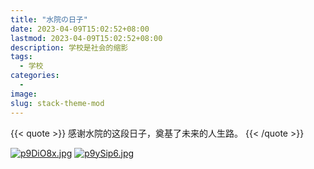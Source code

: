 ```yaml
---
title: "水院の日子"
date: 2023-04-09T15:02:52+08:00
lastmod: 2023-04-09T15:02:52+08:00
description: 学校是社会的缩影
tags:
  - 学校
categories:
  - 
image:
slug: stack-theme-mod
---
```

{{< quote >}}
感谢水院的这段日子，奠基了未来的人生路。
{{< /quote >}}
<br>
<img scr= "1681020582676.jpg">
<br>

<a href="https://imgse.com/i/p9DiO8x"><img src="https://s1.ax1x.com/2023/05/10/p9DiO8x.jpg" alt="p9DiO8x.jpg" border="0" /></a>
<a href="https://imgse.com/i/p9ySip6"><img src="https://s1.ax1x.com/2023/05/12/p9ySip6.jpg" alt="p9ySip6.jpg" border="0" /></a>